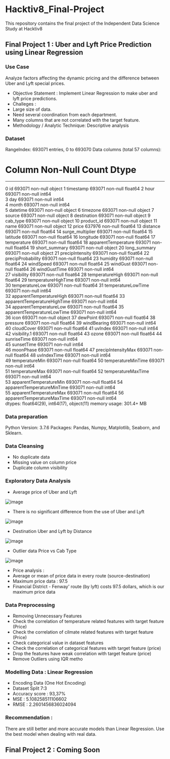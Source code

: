 # Hacktiv8_Final-Project
 This repository contains the final project of the Independent Data Science Study at Hacktiv8

## Final Project 1 : Uber and Lyft Price Prediction using Linear Regression

### Use Case 
Analyze factors affecting the dynamic pricing and the difference between Uber and Lyft special prices.
- Objective Statement : Implement Linear Regression to make uber and lyft price predictions.
- Challeges :
 - Large size of data.
 - Need several coordination from each department.
 - Many columns that are not correlated with the target feature.
- Methodology / Analytic Technique: Descriptive analysis

### Dataset
RangeIndex: 693071 entries, 0 to 693070
Data columns (total 57 columns):
 #   Column                       Non-Null Count   Dtype  
---  ------                       --------------   -----  
 0   id                           693071 non-null  object 
 1   timestamp                    693071 non-null  float64
 2   hour                         693071 non-null  int64  
 3   day                          693071 non-null  int64  
 4   month                        693071 non-null  int64  
 5   datetime                     693071 non-null  object 
 6   timezone                     693071 non-null  object 
 7   source                       693071 non-null  object 
 8   destination                  693071 non-null  object 
 9   cab_type                     693071 non-null  object 
 10  product_id                   693071 non-null  object 
 11  name                         693071 non-null  object 
 12  price                        637976 non-null  float64
 13  distance                     693071 non-null  float64
 14  surge_multiplier             693071 non-null  float64
 15  latitude                     693071 non-null  float64
 16  longitude                    693071 non-null  float64
 17  temperature                  693071 non-null  float64
 18  apparentTemperature          693071 non-null  float64
 19  short_summary                693071 non-null  object 
 20  long_summary                 693071 non-null  object 
 21  precipIntensity              693071 non-null  float64
 22  precipProbability            693071 non-null  float64
 23  humidity                     693071 non-null  float64
 24  windSpeed                    693071 non-null  float64
 25  windGust                     693071 non-null  float64
 26  windGustTime                 693071 non-null  int64  
 27  visibility                   693071 non-null  float64
 28  temperatureHigh              693071 non-null  float64
 29  temperatureHighTime          693071 non-null  int64  
 30  temperatureLow               693071 non-null  float64
 31  temperatureLowTime           693071 non-null  int64  
 32  apparentTemperatureHigh      693071 non-null  float64
 33  apparentTemperatureHighTime  693071 non-null  int64  
 34  apparentTemperatureLow       693071 non-null  float64
 35  apparentTemperatureLowTime   693071 non-null  int64  
 36  icon                         693071 non-null  object 
 37  dewPoint                     693071 non-null  float64
 38  pressure                     693071 non-null  float64
 39  windBearing                  693071 non-null  int64  
 40  cloudCover                   693071 non-null  float64
 41  uvIndex                      693071 non-null  int64  
 42  visibility.1                 693071 non-null  float64
 43  ozone                        693071 non-null  float64
 44  sunriseTime                  693071 non-null  int64  
 45  sunsetTime                   693071 non-null  int64  
 46  moonPhase                    693071 non-null  float64
 47  precipIntensityMax           693071 non-null  float64
 48  uvIndexTime                  693071 non-null  int64  
 49  temperatureMin               693071 non-null  float64
 50  temperatureMinTime           693071 non-null  int64  
 51  temperatureMax               693071 non-null  float64
 52  temperatureMaxTime           693071 non-null  int64  
 53  apparentTemperatureMin       693071 non-null  float64
 54  apparentTemperatureMinTime   693071 non-null  int64  
 55  apparentTemperatureMax       693071 non-null  float64
 56  apparentTemperatureMaxTime   693071 non-null  int64  
dtypes: float64(29), int64(17), object(11)
memory usage: 301.4+ MB

### Data preparation
Python Version: 3.7.6
Packages: Pandas, Numpy, Matplotlib, Seaborn, and Sklearn.

### Data Cleansing
- No duplicate data
- Missing value on column price
- Duplicate column visibility

### Exploratory Data Analysis
- Average price of Uber and Lyft

![image](https://user-images.githubusercontent.com/90852026/199748586-536efad2-319e-4e5f-b2de-0ba5bfc168b3.png)
- There is no significant difference from the use of Uber and Lyft

![image](https://user-images.githubusercontent.com/90852026/199748849-94afca5d-ba2d-4b60-8303-9e2d2014a9f7.png)
- Destination Uber and Lyft by Distance

![image](https://user-images.githubusercontent.com/90852026/199749174-d2bc457e-e144-4577-a4ac-fe9c65d4139d.png)
- Outlier data Price vs Cab Type

![image](https://user-images.githubusercontent.com/90852026/199749319-d83d9b6f-8020-4fd7-b0b4-8e1ab5ac53fe.png)
- Price analysis :
 - Average or mean of price data in every route (source-destination)
 - Maximum price data : 97.5
 - Financial District - Fenway' route (by lyft) costs 97.5 dollars, which is our maximum price data

### Data Preprocessing
- Removing Unnecessary Features
- Check the correlation of temperature related features with target feature (Price)
- Check the correlation of cilmate related features with target feature (Price)
- Check categorical value in dataset features
- Check the correlation of categorical features with target feature (price)
- Drop the features have weak correlation with target feature (price)
- Remove Outliers using IQR metho

### Modelling Data : Linear Regression
- Encoding Data (One Hot Encoding)
- Dataset Split 7:3 
- Accuracy score : 93,37%
- MSE : 5.108258511106602
- RMSE : 2.2601456836024094

### Recommendation : 
There are still better and more accurate models than Linear Regression. Use the best model when dealing with real data.


## Final Project 2 : Coming Soon
